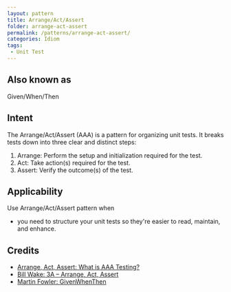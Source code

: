```yaml
---
layout: pattern
title: Arrange/Act/Assert
folder: arrange-act-assert
permalink: /patterns/arrange-act-assert/
categories: Idiom
tags:
 - Unit Test
---
```


## Also known as
Given/When/Then

## Intent
The Arrange/Act/Assert (AAA) is a pattern for organizing unit tests.
It breaks tests down into three clear and distinct steps:
1. Arrange: Perform the setup and initialization required for the test.
2. Act: Take action(s) required for the test.
3. Assert: Verify the outcome(s) of the test.

## Applicability
Use Arrange/Act/Assert pattern when

* you need to structure your unit tests so they're easier to read, maintain, and enhance. 

## Credits

* [Arrange, Act, Assert: What is AAA Testing?](https://blog.ncrunch.net/post/arrange-act-assert-aaa-testing.aspx)
* [Bill Wake: 3A – Arrange, Act, Assert](https://xp123.com/articles/3a-arrange-act-assert/)
* [Martin Fowler: GivenWhenThen](https://martinfowler.com/bliki/GivenWhenThen.html)
